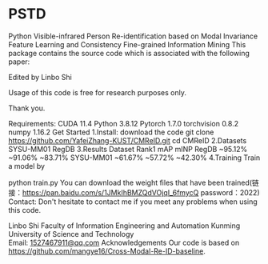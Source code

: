 # PSTD
Python
Visible-infrared Person Re-identification based on Modal Invariance Feature Learning and Consistency Fine-grained Information Mining
This package contains the source code which is associated with the following paper:

Edited by Linbo Shi

Usage of this code is free for research purposes only.

Thank you.

Requirements:
CUDA  11.4
Python  3.8.12
Pytorch  1.7.0
torchvision  0.8.2
numpy  1.16.2
Get Started
1.Install:
download the code
git clone https://github.com/YafeiZhang-KUST/CMReID.git
cd CMReID
2.Datasets
SYSU-MM01
RegDB
3.Results
Dataset	Rank1	mAP	mINP
RegDB	~95.12%	~91.06%	~83.71%
SYSU-MM01	~61.67%	~57.72%	~42.30%
4.Training
Train a model by

python train.py 
You can download the weight files that have been trained(链接：https://pan.baidu.com/s/1JMkIhBMZQdVOjqI_6fmycQ 
password：2022)
Contact:
Don't hesitate to contact me if you meet any problems when using this code.

Linbo Shi
Faculty of Information Engineering and Automation
Kunming University of Science and Technology                                                           
Email: 1527467911@qq.com
Acknowledgements
Our code is based on https://github.com/mangye16/Cross-Modal-Re-ID-baseline.
